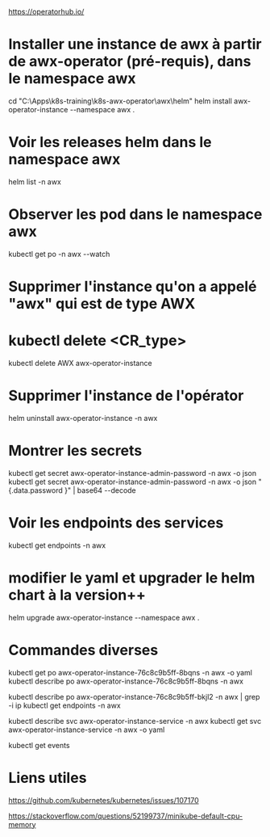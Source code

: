 https://operatorhub.io/


# Installer une instance de awx à partir de awx-operator (pré-requis), dans le namespace awx
cd "C:\Apps\k8s-training\k8s-awx-operator\awx\helm"
helm install awx-operator-instance --namespace awx .

# Voir les releases helm dans le namespace awx
helm list -n awx

# Observer les pod dans le namespace awx
kubectl get po -n awx --watch

# Supprimer l'instance qu'on a appelé "awx" qui est de type AWX
# kubectl delete <CR_type> <releaseName>
kubectl delete AWX awx-operator-instance

# Supprimer l'instance de l'opérator
helm uninstall awx-operator-instance -n awx

# Montrer les secrets

kubectl get secret awx-operator-instance-admin-password -n awx -o json
kubectl get secret awx-operator-instance-admin-password -n awx -o json "{.data.password }" | base64 --decode

# Voir les endpoints des services
kubectl get endpoints -n awx

# modifier le yaml et upgrader le helm chart à la version++
 helm upgrade awx-operator-instance --namespace awx .


# Commandes diverses
kubectl get po awx-operator-instance-76c8c9b5ff-8bqns -n awx -o yaml
kubectl describe po awx-operator-instance-76c8c9b5ff-8bqns -n awx

kubectl describe po awx-operator-instance-76c8c9b5ff-bkjl2 -n awx | grep -i ip
kubectl get endpoints -n awx

kubectl  describe svc awx-operator-instance-service -n awx
kubectl get svc awx-operator-instance-service -n awx -o yaml

kubectl get events

# Liens utiles

https://github.com/kubernetes/kubernetes/issues/107170

https://stackoverflow.com/questions/52199737/minikube-default-cpu-memory